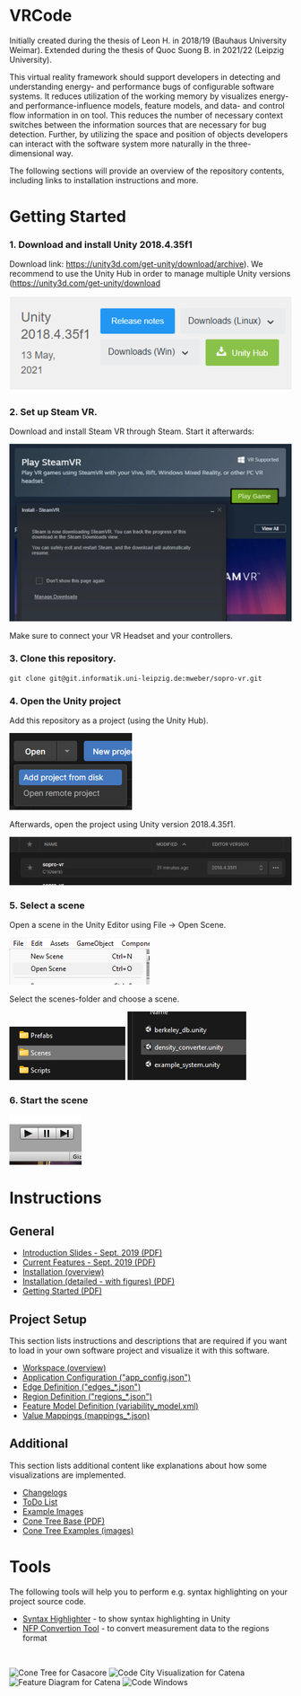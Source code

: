 # VRCode

Initially created during the thesis of Leon H. in 2018/19 (Bauhaus University Weimar).
Extended during the thesis of Quoc Suong B. in 2021/22 (Leipzig University).

This virtual reality framework should support developers in detecting and understanding energy- and performance bugs of configurable software systems. It reduces utilization of the working memory by visualizes energy- and performance-influence models, feature models, and data- and control flow information in on tool. This reduces the number of necessary context switches between the information sources that are necessary for bug detection. Further, by utilizing the space and position of objects developers can interact with the software system more naturally in the three-dimensional way.

The following sections will provide an overview of the repository contents,
including links to installation instructions and more.

# Getting Started

### 1. Download and install Unity 2018.4.35f1
Download link: https://unity3d.com/get-unity/download/archive). We recommend to use the Unity Hub in order to manage multiple Unity versions (https://unity3d.com/get-unity/download

![image.png](./Documentation/example-imgs/download-unity.png)

### 2. Set up Steam VR.

Download and install Steam VR through Steam. Start it afterwards:

![image.png](./Documentation/example-imgs/steam-vr.png)

Make sure to connect your VR Headset and your controllers.

### 3. Clone this repository.
```
git clone git@git.informatik.uni-leipzig.de:mweber/sopro-vr.git
```

### 4. Open the Unity project

Add this repository as a project (using the Unity Hub).

![image.png](./Documentation/example-imgs/add-project.png)

Afterwards, open the project using Unity version 2018.4.35f1.

![image.png](./Documentation/example-imgs/open-project.png)

### 5. Select a scene

Open a scene in the Unity Editor using File -> Open Scene.

![image.png](./Documentation/example-imgs/open-scene.png)

Select the scenes-folder and choose a scene.

![image.png](./Documentation/example-imgs/scene-folder.png)
![image-1.png](./Documentation/example-imgs/scene-file.png)

### 6. Start the scene

![image.png](./Documentation/example-imgs/start-scene.png)

# Instructions

## General

- [Introduction Slides - Sept. 2019 (PDF)](Documentation/slides/introduction_sept-2019.pdf)
- [Current Features - Sept. 2019 (PDF)](Documentation/instructions/03_current-features.pdf)
- [Installation (overview)](Documentation/framework-setup.md)
- [Installation (detailed - with figures) (PDF)](Documentation/instructions/01_installation.pdf)
- [Getting Started (PDF)](Documentation/instructions/02_getting-started.pdf)

## Project Setup

This section lists instructions and descriptions that are required if you want
to load in your own software project and visualize it with this software.  

- [Workspace (overview)](Documentation/workspace.md)
- [Application Configuration ("app_config.json")](Documentation/file-specs/app_config.md)
- [Edge Definition ("edges_*.json")](Documentation/file-specs/edges.md)
- [Region Definition ("regions_*.json")](Documentation/file-specs/regions.md)
- [Feature Model Definition (variability_model.xml)](Documentation/file-specs/feature-model.md)
- [Value Mappings (mappings_*.json)](Documentation/file-specs/value-mapping.md)

## Additional

This section lists additional content like explanations about how some visualizations are implemented.

- [Changelogs](Documentation/changelog/changelog.md)
- [ToDo List](Documentation/changelog/todo.md)
- [Example Images](Documentation/example-imgs/)
- [Cone Tree Base (PDF)](Documentation/cone-tree/cone-tree.pdf)
- [Cone Tree Examples (images)](Documentation/cone-tree/examples)


# Tools

The following tools will help you to perform e.g. syntax highlighting on your project source code.  

- [Syntax Highlighter](Tools/code_to_rt/) - to show syntax highlighting in Unity
- [NFP Convertion Tool](Tools/nfp_conversion/) - to convert measurement data to the regions format


<br/>

![Cone Tree for Casacore](Documentation/example-imgs/software-graph-casacore.png)
![Code City Visualization for Catena](Documentation/example-imgs/code-city.png)
![Feature Diagram for Catena](Documentation/example-imgs/feature-diagram-catena.png)
![Code Windows](Documentation/example-imgs/code-windows.png)
